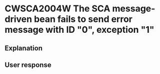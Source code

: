 # CWSCA2004W The SCA message-driven bean fails to send error message with ID "0", exception "1"

## Explanation

## User response